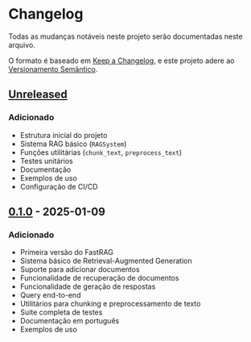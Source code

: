 # Changelog

Todas as mudanças notáveis neste projeto serão documentadas neste arquivo.

O formato é baseado em [Keep a Changelog](https://keepachangelog.com/pt-BR/1.0.0/),
e este projeto adere ao [Versionamento Semântico](https://semver.org/lang/pt-BR/).

## [Unreleased]

### Adicionado
- Estrutura inicial do projeto
- Sistema RAG básico (`RAGSystem`)
- Funções utilitárias (`chunk_text`, `preprocess_text`)
- Testes unitários
- Documentação
- Exemplos de uso
- Configuração de CI/CD

## [0.1.0] - 2025-01-09

### Adicionado
- Primeira versão do FastRAG
- Sistema básico de Retrieval-Augmented Generation
- Suporte para adicionar documentos
- Funcionalidade de recuperação de documentos
- Funcionalidade de geração de respostas
- Query end-to-end
- Utilitários para chunking e preprocessamento de texto
- Suite completa de testes
- Documentação em português
- Exemplos de uso

[Unreleased]: https://github.com/strondata/fastrag/compare/v0.1.0...HEAD
[0.1.0]: https://github.com/strondata/fastrag/releases/tag/v0.1.0
